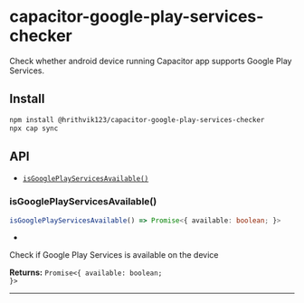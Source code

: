 # capacitor-google-play-services-checker

Check whether android device running Capacitor app supports Google Play Services.

## Install

```bash
npm install @hrithvik123/capacitor-google-play-services-checker
npx cap sync
```

## API

<docgen-index>

* [`isGooglePlayServicesAvailable()`](#isgoogleplayservicesavailable)

</docgen-index>

<docgen-api>
<!--Update the source file JSDoc comments and rerun docgen to update the docs below-->

### isGooglePlayServicesAvailable()

```typescript
isGooglePlayServicesAvailable() => Promise<{ available: boolean; }>
```

*
Check if Google Play Services is available on the device

**Returns:** <code>Promise&lt;{ available: boolean; }&gt;</code>

--------------------

</docgen-api>
